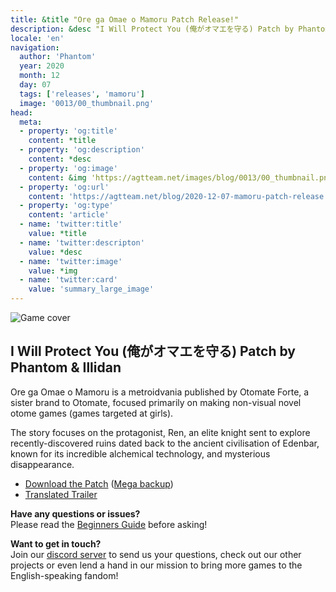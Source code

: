 ```yaml
---
title: &title "Ore ga Omae o Mamoru Patch Release!"
description: &desc "I Will Protect You (俺がオマエを守る) Patch by Phantom & Illidan"
locale: 'en'
navigation:
  author: 'Phantom'
  year: 2020
  month: 12
  day: 07
  tags: ['releases', 'mamoru']
  image: '0013/00_thumbnail.png'
head:
  meta:
  - property: 'og:title'
    content: *title
  - property: 'og:description'
    content: *desc
  - property: 'og:image'
    content: &img 'https://agtteam.net/images/blog/0013/00_thumbnail.png'
  - property: 'og:url'
    content: 'https://agtteam.net/blog/2020-12-07-mamoru-patch-release'
  - property: 'og:type'
    content: 'article'
  - name: 'twitter:title'
    value: *title
  - name: 'twitter:descripton'
    value: *desc
  - name: 'twitter:image'
    value: *img
  - name: 'twitter:card'
    value: 'summary_large_image'
---
```


![Game cover](/images/blog/0013/636853568836632576_0.jpg)

## I Will Protect You (俺がオマエを守る) Patch by Phantom & Illidan 

Ore ga Omae o Mamoru is a metroidvania published by Otomate Forte, a sister brand to Otomate, focused primarily on making non-visual novel otome games (games targeted at girls).

The story focuses on the protagonist, Ren, an elite knight sent to explore recently-discovered ruins dated back to the ancient civilisation of Edenbar, known for its incredible alchemical technology, and mysterious disappearance.

*   [Download the Patch](https://www.romhacking.net/translations/5796/) ([Mega backup](https://mega.nz/file/SUpRka7T#H3IBPYibqBbBsno9tp4_u9c6RLrhduO6U4yXDtvlqh0))
*   [Translated Trailer](https://www.youtube.com/watch?v=cCfP-qiW1rs) 

**Have any questions or issues?**  
Please read the [Beginners Guide](https://phantom-patches.tumblr.com/beginnersguide) before asking!

**Want to get in touch?**  
Join our [discord server](https://discord.com/invite/UUF7Zbm) to send us your questions, check out our other projects or even lend a hand in our mission to bring more games to the English-speaking fandom!
